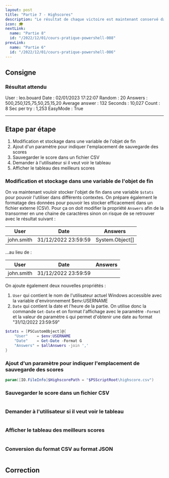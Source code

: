 ```yaml
---
layout: post
title: "Partie 7 - Highscores"
description: "Le résultat de chaque victoire est maintenant conservé dans un fichier externe pour stocker toutes les tentatives du joueur"
icon: 🎓
nextLink:
  name: "Partie 8"
  id: "/2022/12/01/cours-pratique-powershell-008"
prevLink:
  name: "Partie 6"
  id: "/2022/12/01/cours-pratique-powershell-006"
---
```


## Consigne

### Résultat attendu

User           : leo.bouard
Date           : 02/01/2023 17:22:07
Random         : 20
Answers        : 500,250,125,75,50,25,15,20
Average answer : 132
Seconds        : 10,027
Count          : 8
Sec per try    : 1,253
EasyMode       : True

---

## Etape par étape

1. Modification et stockage dans une variable de l'objet de fin
2. Ajout d'un paramètre pour indiquer l'emplacement de sauvegarde des scores
3. Sauvegarder le score dans un fichier CSV
4. Demander à l'utilisateur si il veut voir le tableau
5. Afficher le tableau des meilleurs scores

### Modification et stockage dans une variable de l'objet de fin

On va maintenant vouloir stocker l'objet de fin dans une variable `$stats` pour pouvoir l'utiliser dans différents contextes. On prépare également le formatage des données pour pouvoir les stocker efficacement dans un fichier externe (CSV). Pour ça on doit modifier la propriété `Answers` afin de la transormer en une chaine de caractères sinon on risque de se retrouver avec le résultat suivant :

User | Date | Answers
---- | ---- | -------
john.smith | 31/12/2022 23:59:59 | System.Object[]

…au lieu de :

User | Date | Answers
---- | ---- | -------
john.smith | 31/12/2022 23:59:59 

On ajoute également deux nouvelles propriétés :

1. `User` qui contient le nom de l'utilisateur actuel Windows accessible avec la variable d'environnement $env:USERNAME
2. `Date` qui contient la date et l'heure de la partie. On utilise donc la commande `Get-Date` et on format l'affichage avec le paramètre `-Format` et la valeur de paramètre `G` qui permet d'obtenir une date au format "31/12/2022 23:59:59"

```powershell
$stats = [PSCustomObject]@{
    "User"    = $env:USERNAME
    "Date"    = Get-Date -Format G
    "Answers" = $allAnswers -join ','
}
```

### Ajout d'un paramètre pour indiquer l'emplacement de sauvegarde des scores

```powershell
param([IO.FileInfo]$HighscorePath = "$PSScriptRoot\highscore.csv")
```

### Sauvegarder le score dans un fichier CSV

```powershell

```

### Demander à l'utilisateur si il veut voir le tableau

```powershell

```

### Afficher le tableau des meilleurs scores

```powershell

```

### Conversion du format CSV au format JSON

```powershell

```

## Correction

```powershell


```

